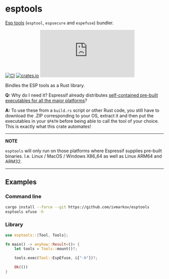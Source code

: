 # esptools

[Esp tools](https://github.com/espressif/esptool) (`esptool`, `espsecure` and `espefuse`) bundler.

[![CI](https://github.com/ivmarkov/esptools/actions/workflows/ci.yml/badge.svg)](https://github.com/ivmarkov/esptools/actions/workflows/ci.yml)
[![crates.io](https://img.shields.io/crates/v/esptools.svg)](https://crates.io/crates/esptools)
[![Matrix](https://img.shields.io/matrix/esp-rs:matrix.org?label=join%20matrix&color=BEC5C9&logo=matrix)](https://matrix.to/#/#esp-rs:matrix.org)

Bindles the ESP tools as a Rust library.

**Q:** Why do I need it? Espressif already distributes [self-contained pre-built executables for all the major platforms](https://github.com/espressif/esptool/releases/tag/v4.8.1)?

**A:** To use these from a `build.rs` script or other Rust code, you still have to download the .ZIP corresponding to your OS, extract it
   and then put the executables in your `$PATH` before being able to call the tool of your choice.
   This is exactly what this crate automates!

---
**NOTE**

`esptools` will only run on those platforms where Espressif supplies pre-built binaries. I.e. Linux / MacOS / Windows X86_64 as well as Linux ARM64 and ARM32.

---

## Examples

### Command line

```sh
cargo install --force --git https://github.com/ivmarkov/esptools
esptools efuse -h
```

### Library

```rust
use esptools::{Tool, Tools};

fn main() -> anyhow::Result<()> {
    let tools = Tools::mount()?;

    tools.exec(Tool::EspEfuse, &["-h"])?;

    Ok(())
}
```
